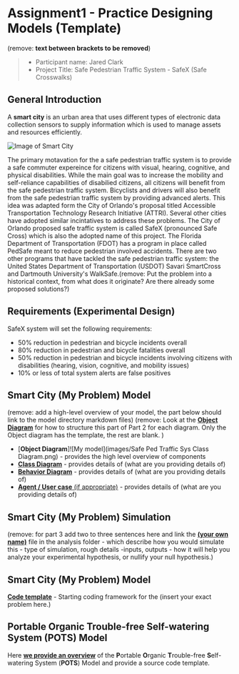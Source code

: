 # Assignment1 - Practice Designing Models (Template)
(remove: **text between brackets to be removed**)

> * Participant name: Jared Clark
> * Project Title: Safe Pedestrian Traffic System - SafeX (Safe Crosswalks)

## General Introduction

A **smart city** is an urban area that uses different types of electronic data collection sensors to supply information which is used to manage assets and resources efficiently.

![Image of Smart City](images/smartcity.png)

The primary motavation for the a safe pedestrian traffic system is to provide a safe commuter expereince for citizens with visual, hearing, cognitive, and physical disabilities. While the main goal was to increase the mobility and self-reliance capabilities of disabilied citizens, all citizens will benefit from the safe pedestrian traffic system. Bicyclists and drivers will also benefit from the safe pedestrian traffic system by providing advanced alerts.
This idea was adapted form the City of Orlando's proposal titled Accessible Transportation Technology Research Initiative (ATTRI). Several other cities have adopted similar incintatives to address these problems. The City of Orlando proposed safe traffic system is called SafeX (pronounced Safe Cross) which is also the adopted name of this project.
The Florida Department of Transportation (FDOT) has a program in place called PedSafe meant to reduce pedestrian involved accidents. There are two other programs that have tackled the safe pedestrian traffic system: the United States Department of Transportation (USDOT) Savari SmartCross and Dartmouth University's WalkSafe.(remove: Put the problem into a historical context, from what does it originate? Are there already some proposed solutions?)

## Requirements (Experimental Design)

SafeX system will set the following requirements:
* 50% reduction in pedestrian and bicycle incidents overall
* 80% reduction in pedestrian and bicycle fatalities overall
* 50% reduction in pedestrian and bicycle incidents involving citizens with disabilities (hearing, vision, cognitive, and mobility issues)
* 10% or less of total system alerts are false positives


## Smart City (My Problem) Model

(remove: add a high-level overview of your model, the part below should link to the model directory markdown files)
(remove: Look at the [**Object Diagram**](model/object_diagram.md) for how to structure this part of Part 2 for each diagram. Only the Object diagram has the template, the rest are blank. )

* [**Object Diagram**]![My model](images/Safe Ped Traffic Sys Class Diagram.png) - provides the high level overview of components
* [**Class Diagram**](model/class_diagram.md) - provides details of (what are you providing details of)
* [**Behavior Diagram**](model/behavior_diagram.md) - provides details of (what are you providing details of)
* [**Agent / User case** (if appropriate)](model/agent_usecase_diagram.md) - provides details of (what are you providing details of)

## Smart City (My Problem) Simulation

(remove: for part 3 add two to three sentences here and link the [**(your own name)**](model/README.md) file in the analysis folder - which describe how you would simulate this - type of simulation, rough details -inputs, outputs - how it will help you analyze your experimental hypothesis, or nullify your null hypothesis.)


## Smart City (My Problem) Model
[**Code template**](code/README.md) - Starting coding framework for the (insert your exact problem here.)

## **P**ortable **O**rganic **T**rouble-free **S**elf-watering System (**POTS**) Model
Here [**we provide an overview**](code/POTS_system/README.md) of the **P**ortable **O**rganic **T**rouble-free **S**elf-watering System (**POTS**) Model and provide a source code template.

